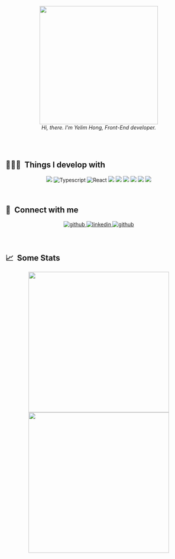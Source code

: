 
<br/>
<br/>
<br/>
<div width= '320' align="center">
<img width= '320' src="https://user-images.githubusercontent.com/93499143/167073633-a51ef591-3df7-4835-bbd8-ed9402898eb8.gif"/>
  <br/>
<i>Hi, there. I'm Yelim Hong, Front-End developer.</i>

</div>

<br/>
<br/>
<br/>

<h2>👩🏻‍💻 &nbsp;Things I develop with </h2>
<p align="center">
<img src="https://img.shields.io/badge/JavaScript-F7DF1E?style=flat-square&logo=JavaScript&logoColor=222323"/>
<img alt="Typescript" src="https://img.shields.io/badge/-Typescript-1F11B6?style=flat-square&logo=Typescript&logoColor=white" />
<img alt="React" src="https://img.shields.io/badge/-React-45b8d8?style=flat-square&logo=react&logoColor=white" />
<img src="https://img.shields.io/badge/Redux-764ABC?style=flat-square&logo=redux&logoColor=white"/>
<img src="https://img.shields.io/badge/Sass-DB7093?style=flat-square&logo=Sass&logoColor=fff"/>
<img src="https://img.shields.io/badge/Three.js-764ABC?style=flat-square&logo=Three.js&logoColor=fff"/>
<img src="https://img.shields.io/badge/Figma-pink?style=flat-square&logo=figma&logoColor=333"/>
<img src="https://img.shields.io/badge/Illustration-orange?style=flat-square&logo=illustration&logoColor=333"/>
<img src="https://img.shields.io/badge/Photoshop-blue?style=flat-square&logo=photoshop&logoColor=fff"/>


</p>
<br/> 
<h2>📮 &nbsp;Connect with me</h2>

<div align="center">
<a href="https://github.com/AwesomeYelim" target="_blank">
<img src=https://img.shields.io/badge/github-%2324292e.svg?&style=for-the-badge&logo=github&logoColor=white alt=github style="margin-bottom: 5px;" />
</a>
<a href="https://www.linkedin.com/in/awesomeyelim/" target="_blank">
<img src=https://img.shields.io/badge/linkedin-%231E77B5.svg?&style=for-the-badge&logo=linkedin&logoColor=white alt=linkedin style="margin-bottom: 5px;" />
</a>
<a href="https://www.instagram.com/honyelim/" target="_blank">
<img src=https://img.shields.io/badge/instagram-E4409e?&style=for-the-badge&logo=instagram&logoColor=white alt=github style="margin-bottom: 5px;" />
</a>
</div>  
<br/> 

<br/>  



<h2>📈 &nbsp;Some Stats</h2>

<div align="center">

<img width="380"  src="https://github-readme-stats.vercel.app/api?username=AwesomeYelim&show_icons=true&count_private=true&theme=dracula" />

<img width="380" src="http://github-readme-streak-stats.herokuapp.com?user=AwesomeYelim&theme=dracula&date_format=%5BY%20%5DM%20j">

</div>

